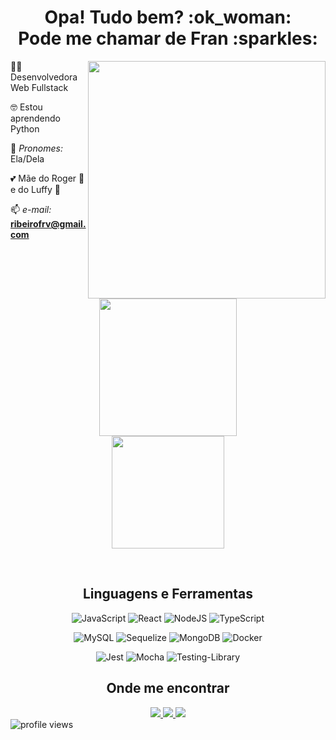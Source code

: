 <h1 align="center"> Opa! Tudo bem? :ok_woman: <br> Pode me chamar de Fran :sparkles: </h1>

<img align="right" width="380" src="https://media.tenor.com/RXQDlHto03EAAAAC/chopper-shookt.gif" />

 👩‍💻 Desenvolvedora Web Fullstack

 :nerd_face: Estou aprendendo Python

 :unicorn: _Pronomes:_ Ela/Dela

 :two_hearts: Mãe do Roger :baby: e do Luffy :dog:

 📫 _e-mail:_ **ribeirofrv@gmail.com**

<br
/>

<div align="center">
  <!-- <img height="180em" src="https://github-readme-stats.vercel.app/api?username=ribeirofrv&show_icons=true&theme=aura&include_all_commits=true&count_private=true"/> -->
  <img height="220em" src="https://github-readme-stats.vercel.app/api/top-langs/?username=ribeirofrv&hide=handlebars&layout=compact&langs_count=10&theme=aura"/> <br>
  <img height="180em" src="https://github-readme-streak-stats.herokuapp.com/?user=ribeirofrv&theme=tokyonight"/>

  <!-- TEMAS: dark, radical, merko, gruvbox, tokyonight, onedark, cobalt, synthwave, highcontrast, dracula -->
</div>

<br
/>

<div align="center">
  <h2 align="center">Linguagens e Ferramentas</h2>

  ![JavaScript](https://img.shields.io/badge/javascript-%23323330.svg?style=for-the-badge&logo=javascript&logoColor=%23F7DF1E)
  ![React](https://img.shields.io/badge/react-%2320232a.svg?style=for-the-badge&logo=react&logoColor=%2361DAFB)
  ![NodeJS](https://img.shields.io/badge/Node.js-43853D?style=for-the-badge&logo=node.js&logoColor=white)
  ![TypeScript](https://img.shields.io/badge/TypeScript-007ACC?style=for-the-badge&logo=typescript&logoColor=white)
  
  ![MySQL](https://img.shields.io/badge/MySQL-005C84?style=for-the-badge&logo=mysql&logoColor=white)
  ![Sequelize](https://img.shields.io/badge/Sequelize-52B0E7?style=for-the-badge&logo=Sequelize&logoColor=white)
  ![MongoDB](https://img.shields.io/badge/MongoDB-%234ea94b.svg?style=for-the-badge&logo=mongodb&logoColor=white)
  ![Docker](https://img.shields.io/badge/Docker-2CA5E0?style=for-the-badge&logo=docker&logoColor=white)
  
  ![Jest](https://img.shields.io/badge/-jest-%23C21325?style=for-the-badge&logo=jest&logoColor=white)
  ![Mocha](https://img.shields.io/badge/-mocha-%238D6748?style=for-the-badge&logo=mocha&logoColor=white)
  ![Testing-Library](https://img.shields.io/badge/-TestingLibrary-%23E33332?style=for-the-badge&logo=testing-library&logoColor=white)
  
</div>

<h2 align="center">Onde me encontrar</h2>

<div align="center">
  <a
  href = "mailto: ribeirofrv@gmail.com">
    <img
    src="https://img.shields.io/badge/-Gmail-%23EA4335?style=for-the-badge&logo=gmail&logoColor=white" target="_blank">
  </a>
  <a
    href="https://www.linkedin.com/in/ribeirofrv/" target="_blank">
    <img
      src="https://img.shields.io/badge/-LinkedIn-%230077B5?style=for-the-badge&logo=linkedin&logoColor=white" target="_blank">
  </a>
  <a
    href="https://t.me/franxxby" target="_blank">
    <img
      src="https://img.shields.io/badge/Telegram-blue?style=for-the-badge&logo=telegram&logoColor=white" target="_blank">
  </a>  
</div>

<span align="left">
  <img src="https://komarev.com/ghpvc/?username=ribeirofrv&label=visitors&color=0e75b6&style=flat" alt="profile views" />
</span>
